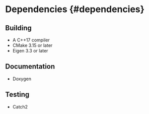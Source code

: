 # Dependencies {#dependencies}

## Building

- A C++17 compiler
- CMake 3.15 or later
- Eigen 3.3 or later

## Documentation

- Doxygen

## Testing

- Catch2
